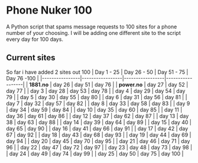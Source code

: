 # Phone Nuker 100
A Python script that spams message requests to 100 sites for a phone number of your choosing. I will be adding one different site to the script every day for 100 days.
## Current sites
So far i have added 2 sites out 100
| Day 1 - 25     | Day 26 - 50     | Day 51 - 75     | Day 76 -100      |
|----------------|-----------------|-----------------|------------------|
| **1881.no**    | day 26          | day 51          | day 76           |
| **power.no**   | day 27          | day 52          | day 77           |
| day 3          | day 28          | day 53          | day 78           |
| day 4          | day 29          | day 54          | day 79           |
| day 5          | day 30          | day 55          | day 80           |
| day 6          | day 31          | day 56          | day 81           |
| day 7          | day 32          | day 57          | day 82           |
| day 8          | day 33          | day 58          | day 83           |
| day 9          | day 34          | day 59          | day 84           |
| day 10         | day 35          | day 60          | day 85           |
| day 11         | day 36          | day 61          | day 86           |
| day 12         | day 37          | day 62          | day 87           |
| day 13         | day 38          | day 63          | day 88           |
| day 14         | day 39          | day 64          | day 89           |
| day 15         | day 40          | day 65          | day 90           |
| day 16         | day 41          | day 66          | day 91           |
| day 17         | day 42          | day 67          | day 92           |
| day 18         | day 43          | day 68          | day 93           |
| day 19         | day 44          | day 69          | day 94           |
| day 20         | day 45          | day 70          | day 95           |
| day 21         | day 46          | day 71          | day 96           |
| day 22         | day 47          | day 72          | day 97           |
| day 23         | day 48          | day 73          | day 98           |
| day 24         | day 49          | day 74          | day 99           |
| day 25         | day 50          | day 75          | day 100          |



